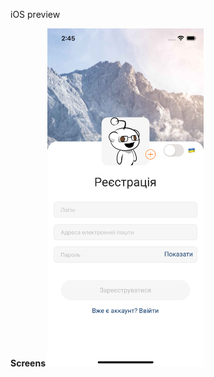 iOS preview

<b> Screens </b>
<img src='./assets/img/ios react-native/Simulator Screen Shot - iPhone 13 - 2023-01-23 at 14.45.50.png' width='250'/>
